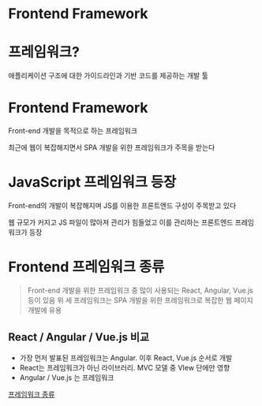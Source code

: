 # Frontend Framework

# 프레임워크?

애플리케이션 구조에 대한 가이드라인과 기반 코드를 제공하는 개발 툴

# Frontend Framework

Front-end 개발을 목적으로 하는 프레임워크

최근에 웹이 복잡해지면서 SPA 개발을 위한 프레임워크가 주목을 받는다

# JavaScript 프레임워크 등장

Front-end의 개발이 복잡해지며 JS를 이용한 프론트엔드 구성이 주목받고 있다

웹 규모가 커지고 JS 파일이 많아져 관리가 힘들었고 이를 관리하는 프론트엔드 프레임워크가 등장

# Frontend 프레임워크 종류

> Front-end 개발을 위한 프레임워크 중 많이 사용되는 React, Angular, Vue.js 등이 있음 위 세 프레임워크는 SPA 개발을 위한 프레임워크로 복잡한 웹 페이지 개발에 유용

## React / Angular / Vue.js 비교

- 가장 먼저 발표된 프레임워크는 Angular. 이후 React, Vue.js 순서로 개발
- React는 프레임워크가 아닌 라이브러리. MVC 모델 중 VIew 단에만 영향
- Angular / Vue.js 는 프레임워크

[프레임워크 종류](https://www.notion.so/0d8df4b9b9bb4d8bb6f3fbcc259c4da4)